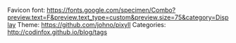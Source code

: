 Favicon font: https://fonts.google.com/specimen/Combo?preview.text=F&preview.text_type=custom&preview.size=75&category=Display
Theme: https://github.com/johno/pixyll
Categories: http://codinfox.github.io/blog/tags